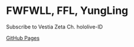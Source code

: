 # FWFWLL, FFL, YungLing

Subscribe to Vestia Zeta Ch. hololive-ID

[GitHub Pages](https://fwfwll.github.io)
